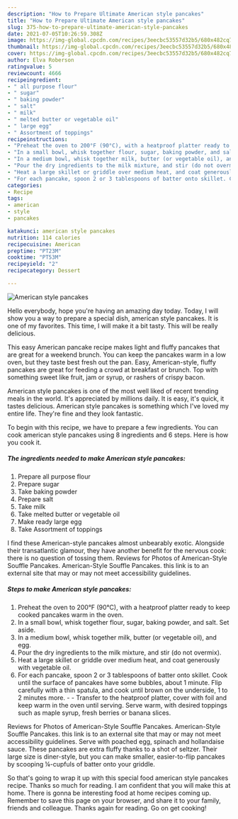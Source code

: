 ```yaml
---
description: "How to Prepare Ultimate American style pancakes"
title: "How to Prepare Ultimate American style pancakes"
slug: 375-how-to-prepare-ultimate-american-style-pancakes
date: 2021-07-05T10:26:59.308Z
image: https://img-global.cpcdn.com/recipes/3eecbc53557d32b5/680x482cq70/american-style-pancakes-recipe-main-photo.jpg
thumbnail: https://img-global.cpcdn.com/recipes/3eecbc53557d32b5/680x482cq70/american-style-pancakes-recipe-main-photo.jpg
cover: https://img-global.cpcdn.com/recipes/3eecbc53557d32b5/680x482cq70/american-style-pancakes-recipe-main-photo.jpg
author: Elva Roberson
ratingvalue: 5
reviewcount: 4666
recipeingredient:
- " all purpose flour"
- " sugar"
- " baking powder"
- " salt"
- " milk"
- " melted butter or vegetable oil"
- " large egg"
- " Assortment of toppings"
recipeinstructions:
- "Preheat the oven to 200°F (90°C), with a heatproof platter ready to keep cooked pancakes warm in the oven."
- "In a small bowl, whisk together flour, sugar, baking powder, and salt. Set aside."
- "In a medium bowl, whisk together milk, butter (or vegetable oil), and egg."
- "Pour the dry ingredients to the milk mixture, and stir (do not overmix)."
- "Heat a large skillet or griddle over medium heat, and coat generously with vegetable oil."
- "For each pancake, spoon 2 or 3 tablespoons of batter onto skillet. Cook until the surface of pancakes have some bubbles, about 1 minute. Flip carefully with a thin spatula, and cook until brown on the underside, 1 to 2 minutes more.  Transfer to the heatproof platter, cover with foil and keep warm in the oven until serving. Serve warm, with desired toppings such as maple syrup, fresh berries or banana slices."
categories:
- Recipe
tags:
- american
- style
- pancakes

katakunci: american style pancakes 
nutrition: 114 calories
recipecuisine: American
preptime: "PT23M"
cooktime: "PT53M"
recipeyield: "2"
recipecategory: Dessert

---
```



![American style pancakes](https://img-global.cpcdn.com/recipes/3eecbc53557d32b5/680x482cq70/american-style-pancakes-recipe-main-photo.jpg)

Hello everybody, hope you're having an amazing day today. Today, I will show you a way to prepare a special dish, american style pancakes. It is one of my favorites. This time, I will make it a bit tasty. This will be really delicious.

This easy American pancake recipe makes light and fluffy pancakes that are great for a weekend brunch. You can keep the pancakes warm in a low oven, but they taste best fresh out the pan. Easy, American-style, fluffy pancakes are great for feeding a crowd at breakfast or brunch. Top with something sweet like fruit, jam or syrup, or rashers of crispy bacon.

American style pancakes is one of the most well liked of recent trending meals in the world. It's appreciated by millions daily. It is easy, it's quick, it tastes delicious. American style pancakes is something which I've loved my entire life. They're fine and they look fantastic.


To begin with this recipe, we have to prepare a few ingredients. You can cook american style pancakes using 8 ingredients and 6 steps. Here is how you cook it.

<!--inarticleads1-->

##### The ingredients needed to make American style pancakes:

1. Prepare  all purpose flour
1. Prepare  sugar
1. Take  baking powder
1. Prepare  salt
1. Take  milk
1. Take  melted butter or vegetable oil
1. Make ready  large egg
1. Take  Assortment of toppings


I find these American-style pancakes almost unbearably exotic. Alongside their transatlantic glamour, they have another benefit for the nervous cook: there is no question of tossing them. Reviews for Photos of American-Style Souffle Pancakes. American-Style Souffle Pancakes. this link is to an external site that may or may not meet accessibility guidelines. 

<!--inarticleads2-->

##### Steps to make American style pancakes:

1. Preheat the oven to 200°F (90°C), with a heatproof platter ready to keep cooked pancakes warm in the oven.
1. In a small bowl, whisk together flour, sugar, baking powder, and salt. Set aside.
1. In a medium bowl, whisk together milk, butter (or vegetable oil), and egg.
1. Pour the dry ingredients to the milk mixture, and stir (do not overmix).
1. Heat a large skillet or griddle over medium heat, and coat generously with vegetable oil.
1. For each pancake, spoon 2 or 3 tablespoons of batter onto skillet. Cook until the surface of pancakes have some bubbles, about 1 minute. Flip carefully with a thin spatula, and cook until brown on the underside, 1 to 2 minutes more. -  - Transfer to the heatproof platter, cover with foil and keep warm in the oven until serving. Serve warm, with desired toppings such as maple syrup, fresh berries or banana slices.


Reviews for Photos of American-Style Souffle Pancakes. American-Style Souffle Pancakes. this link is to an external site that may or may not meet accessibility guidelines. Serve with poached egg, spinach and hollandaise sauce. These pancakes are extra fluffy thanks to a shot of seltzer. Their large size is diner-style, but you can make smaller, easier-to-flip pancakes by scooping ¼-cupfuls of batter onto your griddle. 

So that's going to wrap it up with this special food american style pancakes recipe. Thanks so much for reading. I am confident that you will make this at home. There is gonna be interesting food at home recipes coming up. Remember to save this page on your browser, and share it to your family, friends and colleague. Thanks again for reading. Go on get cooking!
